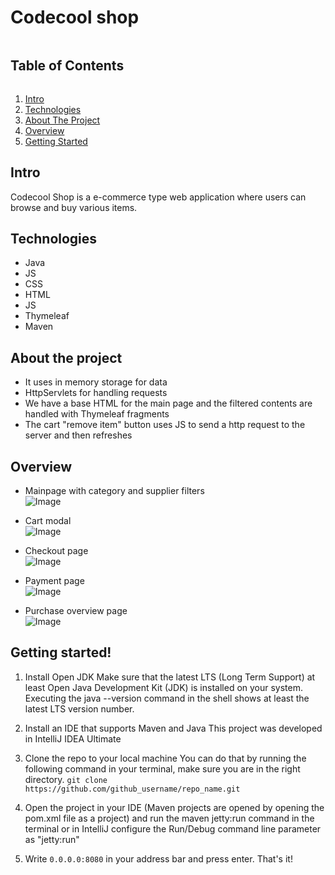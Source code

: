 # Codecool shop

<summary><h2 style="display: inline-block">Table of Contents</h2></summary>
<ol>
 <li>
    <a href="#intro">Intro</a>
</li>
<li>
    <a href="#technologies">Technologies</a>
</li>
<li>
    <a href="#about-the-project">About The Project</a>
</li>
<li>
    <a href="#overview">Overview</a>
</li>
  <li>
    <a href="#getting-started!">Getting Started</a>
</li>
</ol>

## Intro
Codecool Shop is a e-commerce type web application where users can browse and buy various items.

## Technologies
- Java
- JS
- CSS
- HTML
- JS
- Thymeleaf
- Maven

## About the project
- It uses in memory storage for data
- HttpServlets for handling requests
- We have a base HTML for the main page and the filtered contents are handled with Thymeleaf fragments
- The cart "remove item" button uses JS to send a http request to the server and then refreshes

## Overview
- Mainpage with category and supplier filters<br/>
![Image](https://i.imgur.com/Li6WlY1.png)<br/>

- Cart modal<br/>
![Image](https://i.imgur.com/2AQCF9Z.png)<br/>

- Checkout page<br/>
![Image](https://i.imgur.com/0ssX0qb.png)<br/>

- Payment page<br/>
![Image](https://i.imgur.com/tDmZhrr.png)<br/>

- Purchase overview page<br/>
![Image](https://i.imgur.com/phCmPVo.png)<br/>

## Getting started!
1. Install Open JDK
Make sure that the latest LTS (Long Term Support) at least Open Java Development Kit (JDK) is installed on your system.
Executing the java --version command in the shell shows at least the latest LTS version number.

2. Install an IDE that supports Maven and Java
This project was developed in IntelliJ IDEA Ultimate

3. Clone the repo to your local machine
You can do that by running the following command in your terminal, make sure you are in the right directory.
```git clone https://github.com/github_username/repo_name.git```

4. Open the project in your IDE (Maven projects are opened by opening the pom.xml file as a project) and run the maven jetty:run command in the terminal or in IntelliJ configure the Run/Debug command line parameter as "jetty:run"

5. Write ```0.0.0.0:8080``` in your address bar and press enter. That's it!
